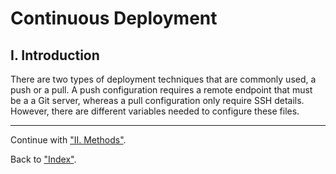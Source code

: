 # Continuous Deployment

## I. Introduction

There are two types of deployment techniques that are commonly used, a push or a pull. A push configuration requires a remote endpoint that must be a a Git server, whereas a pull configuration only require SSH details. However, there are different variables needed to configure these files.

<hr>

Continue with ["II. Methods"](methods.md "Methods").

Back to ["Index"](../../README.md "Index").